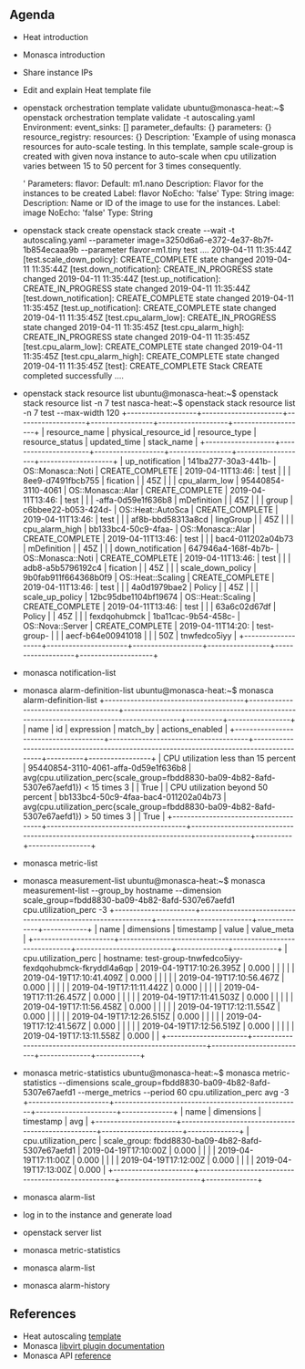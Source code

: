 Agenda
------

* Heat introduction
* Monasca introduction
* Share instance IPs
* Edit and explain Heat template file
* openstack orchestration template validate
ubuntu@monasca-heat:~$ openstack orchestration template validate -t autoscaling.yaml 
Environment:
  event_sinks: []
  parameter_defaults: {}
  parameters: {}
  resource_registry:
    resources: {}
Description: 'Example of using monasca resources for auto-scale testing. In this template,
  sample scale-group is created with given nova instance to auto-scale when cpu utilization
  varies between 15 to 50 percent for 3 times consequently.

  '
Parameters:
  flavor:
    Default: m1.nano
    Description: Flavor for the instances to be created
    Label: flavor
    NoEcho: 'false'
    Type: String
  image:
    Description: Name or ID of the image to use for the instances.
    Label: image
    NoEcho: 'false'
    Type: String

* openstack stack create
openstack stack create --wait -t autoscaling.yaml --parameter image=3250d6a6-e372-4e37-8b7f-1b854ecaaa9b --parameter flavor=m1.tiny test
....
2019-04-11 11:35:44Z [test.scale_down_policy]: CREATE_COMPLETE  state changed
2019-04-11 11:35:44Z [test.down_notification]: CREATE_IN_PROGRESS  state changed
2019-04-11 11:35:44Z [test.up_notification]: CREATE_IN_PROGRESS  state changed
2019-04-11 11:35:44Z [test.down_notification]: CREATE_COMPLETE  state changed
2019-04-11 11:35:45Z [test.up_notification]: CREATE_COMPLETE  state changed
2019-04-11 11:35:45Z [test.cpu_alarm_low]: CREATE_IN_PROGRESS  state changed
2019-04-11 11:35:45Z [test.cpu_alarm_high]: CREATE_IN_PROGRESS  state changed
2019-04-11 11:35:45Z [test.cpu_alarm_low]: CREATE_COMPLETE  state changed
2019-04-11 11:35:45Z [test.cpu_alarm_high]: CREATE_COMPLETE  state changed
2019-04-11 11:35:45Z [test]: CREATE_COMPLETE  Stack CREATE completed successfully
....
* openstack stack resource list 
ubuntu@monasca-heat:~$ openstack stack resource list -n 7 test
nasca-heat:~$ openstack stack resource list -n 7 test --max-width 120
+-------------------+----------------------+-------------------+-----------------+-------------------+--------------------+
| resource_name     | physical_resource_id | resource_type     | resource_status | updated_time      | stack_name         |
+-------------------+----------------------+-------------------+-----------------+-------------------+--------------------+
| up_notification   | 141ba277-30a3-441b-  | OS::Monasca::Noti | CREATE_COMPLETE | 2019-04-11T13:46: | test               |
|                   | 8ee9-d7491fbcb755    | fication          |                 | 45Z               |                    |
| cpu_alarm_low     | 95440854-3110-4061   | OS::Monasca::Alar | CREATE_COMPLETE | 2019-04-11T13:46: | test               |
|                   | -affa-0d59e1f636b8   | mDefinition       |                 | 45Z               |                    |
| group             | c6bbee22-b053-424d-  | OS::Heat::AutoSca | CREATE_COMPLETE | 2019-04-11T13:46: | test               |
|                   | af8b-bbd58313a8cd    | lingGroup         |                 | 45Z               |                    |
| cpu_alarm_high    | bb133bc4-50c9-4faa-  | OS::Monasca::Alar | CREATE_COMPLETE | 2019-04-11T13:46: | test               |
|                   | bac4-011202a04b73    | mDefinition       |                 | 45Z               |                    |
| down_notification | 647946a4-168f-4b7b-  | OS::Monasca::Noti | CREATE_COMPLETE | 2019-04-11T13:46: | test               |
|                   | adb8-a5b5796192c4    | fication          |                 | 45Z               |                    |
| scale_down_policy | 9b0fab911f664368b0f9 | OS::Heat::Scaling | CREATE_COMPLETE | 2019-04-11T13:46: | test               |
|                   | 4a0d1979bae2         | Policy            |                 | 45Z               |                    |
| scale_up_policy   | 12bc95dbe1104bf19674 | OS::Heat::Scaling | CREATE_COMPLETE | 2019-04-11T13:46: | test               |
|                   | 63a6c02d67df         | Policy            |                 | 45Z               |                    |
| fexdqohubmck      | 1ba11cac-9b54-458c-  | OS::Nova::Server  | CREATE_COMPLETE | 2019-04-11T14:20: | test-group-        |
|                   | aecf-b64e00941018    |                   |                 | 50Z               | tnwfedco5iyy       |
+-------------------+----------------------+-------------------+-----------------+-------------------+--------------------+
* monasca notification-list
* monasca alarm-definition-list
ubuntu@monasca-heat:~$ monasca alarm-definition-list
+--------------------------------------+--------------------------------------+------------------------------------------------------------------------------------------+----------+-----------------+
| name                                 | id                                   | expression                                                                               | match_by | actions_enabled |
+--------------------------------------+--------------------------------------+------------------------------------------------------------------------------------------+----------+-----------------+
| CPU utilization less than 15 percent | 95440854-3110-4061-affa-0d59e1f636b8 | avg(cpu.utilization_perc{scale_group=fbdd8830-ba09-4b82-8afd-5307e67aefd1}) < 15 times 3 |          | True            |
| CPU utilization beyond 50 percent    | bb133bc4-50c9-4faa-bac4-011202a04b73 | avg(cpu.utilization_perc{scale_group=fbdd8830-ba09-4b82-8afd-5307e67aefd1}) > 50 times 3 |          | True            |
+--------------------------------------+--------------------------------------+------------------------------------------------------------------------------------------+----------+-----------------+
* monasca metric-list
* monasca measurement-list
ubuntu@monasca-heat:~$ monasca measurement-list --group_by hostname --dimension scale_group=fbdd8830-ba09-4b82-8afd-5307e67aefd1 cpu.utilization_perc -3
+----------------------+-------------------------------------------------------------+--------------------------+--------------+------------+
| name                 | dimensions                                                  | timestamp                | value        | value_meta |
+----------------------+-------------------------------------------------------------+--------------------------+--------------+------------+
| cpu.utilization_perc | hostname: test-group-tnwfedco5iyy-fexdqohubmck-fkryddl4a6qp | 2019-04-19T17:10:26.395Z |        0.000 |            |
|                      |                                                             | 2019-04-19T17:10:41.409Z |        0.000 |            |
|                      |                                                             | 2019-04-19T17:10:56.467Z |        0.000 |            |
|                      |                                                             | 2019-04-19T17:11:11.442Z |        0.000 |            |
|                      |                                                             | 2019-04-19T17:11:26.457Z |        0.000 |            |
|                      |                                                             | 2019-04-19T17:11:41.503Z |        0.000 |            |
|                      |                                                             | 2019-04-19T17:11:56.458Z |        0.000 |            |
|                      |                                                             | 2019-04-19T17:12:11.554Z |        0.000 |            |
|                      |                                                             | 2019-04-19T17:12:26.515Z |        0.000 |            |
|                      |                                                             | 2019-04-19T17:12:41.567Z |        0.000 |            |
|                      |                                                             | 2019-04-19T17:12:56.519Z |        0.000 |            |
|                      |                                                             | 2019-04-19T17:13:11.558Z |        0.000 |            |
+----------------------+-------------------------------------------------------------+--------------------------+--------------+------------+
* monasca metric-statistics
ubuntu@monasca-heat:~$ monasca metric-statistics --dimensions scale_group=fbdd8830-ba09-4b82-8afd-5307e67aefd1 --merge_metrics --period 60 cpu.utilization_perc avg -3
+----------------------+---------------------------------------------------+----------------------+--------------+
| name                 | dimensions                                        | timestamp            | avg          |
+----------------------+---------------------------------------------------+----------------------+--------------+
| cpu.utilization_perc | scale_group: fbdd8830-ba09-4b82-8afd-5307e67aefd1 | 2019-04-19T17:10:00Z |        0.000 |
|                      |                                                   | 2019-04-19T17:11:00Z |        0.000 |
|                      |                                                   | 2019-04-19T17:12:00Z |        0.000 |
|                      |                                                   | 2019-04-19T17:13:00Z |        0.000 |
+----------------------+---------------------------------------------------+----------------------+--------------+
* monasca alarm-list
* log in to the instance and generate load
* openstack server list
* monasca metric-statistics
* monasca alarm-list
* monasca alarm-history


References
----------
* Heat autoscaling [template](https://github.com/openstack/heat-templates/blob/master/hot/monasca/autoscaling.yaml)
* Monasca [libvirt plugin documentation](https://github.com/openstack/monasca-agent/blob/master/docs/Libvirt.md)
* Monasca API [reference](https://github.com/openstack/monasca-api/blob/master/docs/monasca-api-spec.md)
